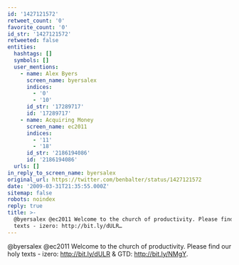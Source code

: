 ```yaml
---
id: '1427121572'
retweet_count: '0'
favorite_count: '0'
id_str: '1427121572'
retweeted: false
entities:
  hashtags: []
  symbols: []
  user_mentions:
    - name: Alex Byers
      screen_name: byersalex
      indices:
        - '0'
        - '10'
      id_str: '17289717'
      id: '17289717'
    - name: Acquiring Money
      screen_name: ec2011
      indices:
        - '11'
        - '18'
      id_str: '2186194086'
      id: '2186194086'
  urls: []
in_reply_to_screen_name: byersalex
original_url: https://twitter.com/benbalter/status/1427121572
date: '2009-03-31T21:35:55.000Z'
sitemap: false
robots: noindex
reply: true
title: >-
  @byersalex @ec2011 Welcome to the church of productivity. Please find our holy
  texts - izero: http://bit.ly/dULR…
---
```


@byersalex @ec2011 Welcome to the church of productivity. Please find our holy texts - izero: http://bit.ly/dULR & GTD: http://bit.ly/NMgY.